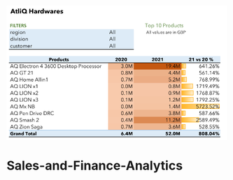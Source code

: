 ![logo](https://github.com/Mgit125/Sales-and-Finance-Analytics/blob/main/Screenshot%202024-10-27%20074317.png)


# Sales-and-Finance-Analytics
